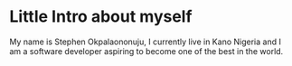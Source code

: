 # Little Intro about myself
My name is Stephen Okpalaononuju, I currently live in Kano Nigeria and I am 
a software developer aspiring to become one of the best in the world.
